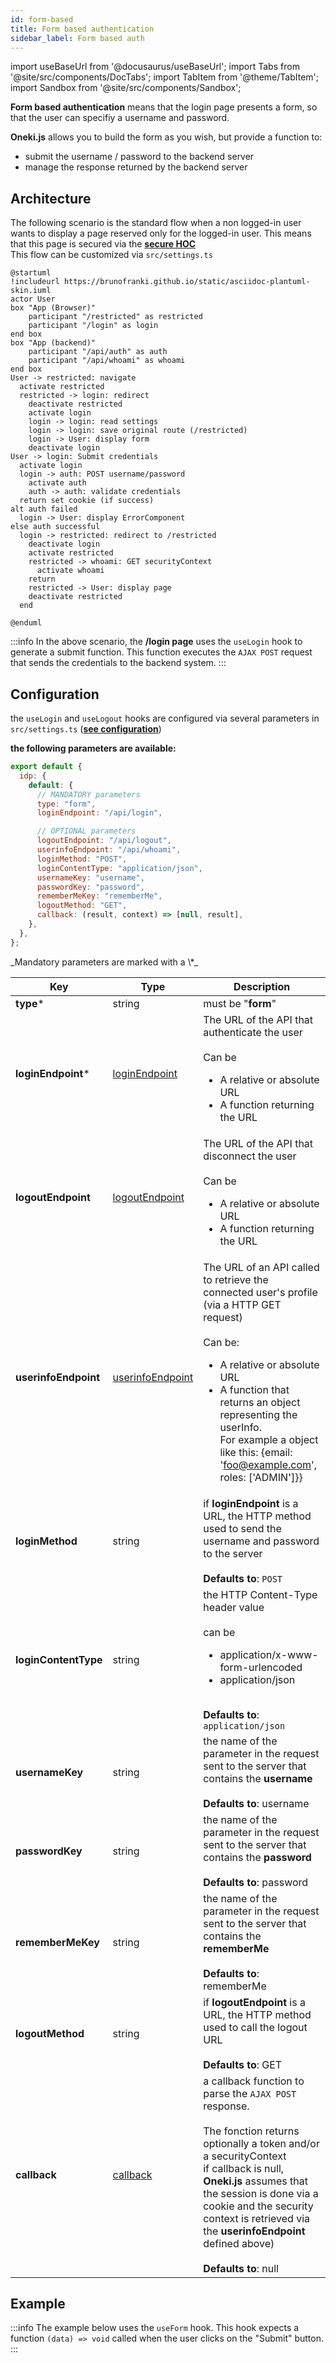 ```yaml
---
id: form-based
title: Form based authentication
sidebar_label: Form based auth
---
```


import useBaseUrl from '@docusaurus/useBaseUrl';
import Tabs from '@site/src/components/DocTabs';
import TabItem from '@theme/TabItem';
import Sandbox from '@site/src/components/Sandbox';

**Form based authentication** means that the login page presents a form, so that the user can specifiy a username and password.

**Oneki.js** allows you to build the form as you wish, but provide a function to:

- submit the username / password to the backend server
- manage the response returned by the backend server

## Architecture

The following scenario is the standard flow when a non logged-in user wants to display a page reserved only for the logged-in user. This means that this page is secured via the **[secure HOC](../authz/secure-page)**<br/>
This flow can be customized via `src/settings.ts`

```plantuml
@startuml
!includeurl https://brunofranki.github.io/static/asciidoc-plantuml-skin.iuml
actor User
box "App (Browser)"
    participant "/restricted" as restricted
    participant "/login" as login
end box
box "App (backend)"
    participant "/api/auth" as auth
    participant "/api/whoami" as whoami
end box
User -> restricted: navigate
  activate restricted
  restricted -> login: redirect
    deactivate restricted
    activate login
    login -> login: read settings
    login -> login: save original route (/restricted)
    login -> User: display form
    deactivate login
User -> login: Submit credentials
  activate login
  login -> auth: POST username/password
    activate auth
    auth -> auth: validate credentials
  return set cookie (if success)
alt auth failed
  login -> User: display ErrorComponent
else auth successful
  login -> restricted: redirect to /restricted
    deactivate login
    activate restricted
    restricted -> whoami: GET securityContext
      activate whoami
    return
    restricted -> User: display page
    deactivate restricted
  end

@enduml
```

:::info
In the above scenario, the **/login page** uses the `useLogin` hook to generate a submit function. This function executes the `AJAX POST` request that sends the credentials to the backend system.
:::

## Configuration

the `useLogin` and `useLogout` hooks are configured via several parameters in `src/settings.ts` (**[see configuration](./introduction#configuration)**)

**the following parameters are available:**

```javascript
export default {
  idp: {
    default: {
      // MANDATORY parameters
      type: "form",
      loginEndpoint: "/api/login",

      // OPTIONAL parameters
      logoutEndpoint: "/api/logout",
      userinfoEndpoint: "/api/whoami",
      loginMethod: "POST",
      loginContentType: "application/json",
      usernameKey: "username",
      passwordKey: "password",
      rememberMeKey: "rememberMe",
      logoutMethod: "GET",
      callback: (result, context) => [null, result],
    },
  },
};
```

<p/>
_Mandatory parameters are marked with a \*_

| Key                  | Type                                                 | Description                                                                                                                                                                                                                                                                                                          |
| -------------------- | ---------------------------------------------------- | -------------------------------------------------------------------------------------------------------------------------------------------------------------------------------------------------------------------------------------------------------------------------------------------------------------------- |
| **type**\*             | string                                               | must be "**form**"                                                                                                                                                                                                                                                                                                   |
| **loginEndpoint**\*    | [loginEndpoint](../../../api/interfaces/IdpSettings#loginendpoint)                      | The URL of the API that authenticate the user<br/><br/>Can be<ul><li>A relative or absolute URL</li><li>A function returning the URL</li></ul>                                                                                                                                                                                                                              |
| **logoutEndpoint**   | [logoutEndpoint](../../../api/interfaces/IdpSettings#logoutendpoint)                       | The URL of the API that disconnect the user<br/><br/>Can be<ul><li>A relative or absolute URL</li><li>A function returning the URL</li></ul>                                                                                                                                                                                                                              |
| **userinfoEndpoint** | [userinfoEndpoint](../../../api/interfaces/IdpSettings#userinfoendpoint)                    | The URL of an API called to retrieve the connected user's profile (via a HTTP GET request)<br/><br/>Can be:<ul><li>A relative or absolute URL</li><li>A function that returns an object representing the userInfo. <br/>For example a object like this: {email: 'foo@example.com', roles: ['ADMIN']}}</li></ul>                                                                                                          |
| **loginMethod**      | string                                               | if **loginEndpoint** is a URL, the HTTP method used to send the username and password to the server<br/><br/>**Defaults to**: `POST`                                                                                                                                                                                           |
| **loginContentType** | string                                               | the HTTP Content-Type header value<br/><br/>can be<ul><li>application/x-www-form-urlencoded</li><li>application/json</li></ul><br/>**Defaults to**: `application/json`                                                                                                                                                                                             |
| **usernameKey**      | string                                               | the name of the parameter in the request sent to the server that contains the **username**<br/><br/>**Defaults to**: username                                                                                                                                                                                                                                 |
| **passwordKey**      | string                                               | the name of the parameter in the request sent to the server that contains the **password**<br/><br/>**Defaults to**: password                                                                                                                                                                                                                                 |
| **rememberMeKey**    | string                                               | the name of the parameter in the request sent to the server that contains the **rememberMe**<br/><br/>**Defaults to**: rememberMe                                                                                                                                                                                                                     |
| **logoutMethod**     | string                                               | if **logoutEndpoint** is a URL, the HTTP method used to call the logout URL<br/><br/>**Defaults to**: GET                                                                                                                                                                                                                |
| **callback**         | [callback](../../../api/interfaces/IdpSettings#callback) | a callback function to parse the `AJAX POST` response.<br/><br/>The fonction returns optionally a token and/or a securityContext<br/>if callback is null, **Oneki.js** assumes that the session is done via a cookie and the security context is retrieved via the **userinfoEndpoint** defined above)<br/><br/>**Defaults to**: null |

## Example

:::info
The example below uses the `useForm` hook. This hook expects a function `(data) => void` called when the user clicks on the "Submit" button.
:::

<Tabs>
  <TabItem value="cra">
  <Sandbox
    name="cra-auth-form"
    height="1000"
    modules={['/src/pages/login.tsx']}
  />
  </TabItem>
  <TabItem value="next">
  <Sandbox
    name="next-auth-form"
    height="1000"
    modules={['/src/pages/index.tsx', '/src/settings.ts', '/src/pages/_app.tsx']}
  />  
  </TabItem>
</Tabs>
